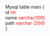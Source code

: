 <div>Mysql table main {</div>
<div>id <span style="color: red">int</span></div>
<div> name <span style="color: red">varchar(100)</span></div>
<div> path <span style="color: red">varchar (200)</span></div>
<div> }</div>

